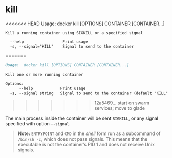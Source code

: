 <!--[metadata]>
+++
title = "kill"
description = "The kill command description and usage"
keywords = ["container, kill, signal"]
[menu.main]
parent = "smn_cli"
+++
<![end-metadata]-->

# kill

<<<<<<< HEAD
    Usage: docker kill [OPTIONS] CONTAINER [CONTAINER...]

    Kill a running container using SIGKILL or a specified signal

      --help                 Print usage
      -s, --signal="KILL"    Signal to send to the container
=======
```markdown
Usage:  docker kill [OPTIONS] CONTAINER [CONTAINER...]

Kill one or more running container

Options:
      --help            Print usage
  -s, --signal string   Signal to send to the container (default "KILL")
```
>>>>>>> 12a5469... start on swarm services; move to glade

The main process inside the container will be sent `SIGKILL`, or any
signal specified with option `--signal`.

> **Note:**
> `ENTRYPOINT` and `CMD` in the *shell* form run as a subcommand of `/bin/sh -c`,
> which does not pass signals. This means that the executable is not the container’s PID 1
> and does not receive Unix signals.
